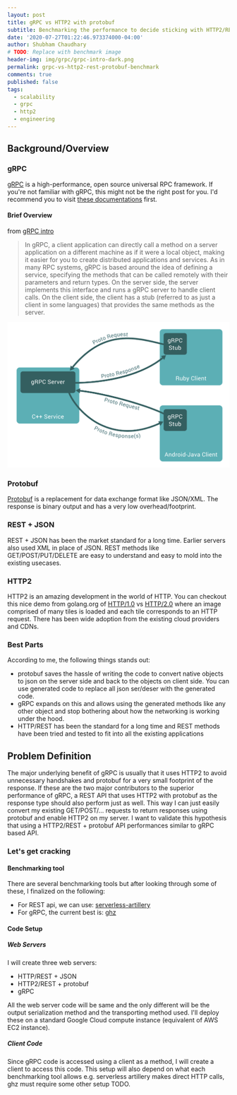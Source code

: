```yaml
---
layout: post
title: gRPC vs HTTP2 with protobuf
subtitle: Benchmarking the performance to decide sticking with HTTP2/REST APIs or moving to gRPC world
date: '2020-07-27T01:22:46.973374000-04:00'
author: Shubham Chaudhary
# TODO: Replace with benchmark image
header-img: img/grpc/grpc-intro-dark.png
permalink: grpc-vs-http2-rest-protobuf-benchmark
comments: true
published: false
tags:
  - scalability
  - grpc
  - http2
  - engineering
---
```


## Background/Overview
### gRPC
[gRPC][grpc-home] is a high-performance, open source universal RPC framework.
If you're not familiar with gRPC, this might not be the right post for you.
I'd recommend you to visit [these documentations][grpc-docs] first.

#### Brief Overview
from [gRPC intro][grpc-intro]

> In gRPC, a client application can directly call a method on a server application on a different machine as if it were a local object, making it easier for you to create distributed applications and services. As in many RPC systems, gRPC is based around the idea of defining a service, specifying the methods that can be called remotely with their parameters and return types. On the server side, the server implements this interface and runs a gRPC server to handle client calls. On the client side, the client has a stub (referred to as just a client in some languages) that provides the same methods as the server.

![grpc intro][grpc-intro-img]

### Protobuf
[Protobuf][protobuf-home] is a replacement for data exchange format like JSON/XML.
The response is binary output and has a very low overhead/footprint.

### REST + JSON
REST + JSON has been the market standard for a long time. Earlier servers also used XML in place of JSON.
REST methods like GET/POST/PUT/DELETE are easy to understand and easy to mold into the existing usecases.

### HTTP2
HTTP2 is an amazing development in the world of HTTP.
You can checkout this nice demo from golang.org of [HTTP/1.0][http-1-demo] vs [HTTP/2.0][http-2-demo] where an image comprised of many tiles is loaded and each tile corresponds to an HTTP request.
There has been wide adoption from the existing cloud providers and CDNs.

### Best Parts
According to me, the following things stands out:
* protobuf saves the hassle of writing the code to convert native objects to json on the server side and back to the objects on client side. You can use generated code to replace all json ser/deser with the generated code.
* gRPC expands on this and allows using the generated methods like any other object and stop bothering about how the networking is working under the hood.
* HTTP/REST has been the standard for a long time and REST methods have been tried and tested to fit into all the existing applications

## Problem Definition
The major underlying benefit of gRPC is usually that it uses HTTP2 to avoid unnecessary handshakes and protobuf for a very small footprint of the response.
If these are the two major contributors to the superior performance of gRPC, a REST API that uses HTTP2 with protobuf as the response type should also perform just as well.
This way I can just easily convert my existing GET/POST/... requests to return responses using protobuf and enable HTTP2 on my server.
I want to validate this hypothesis that using a HTTP2/REST + protobuf API performances similar to gRPC based API.

### Let's get cracking

#### Benchmarking tool
There are several benchmarking tools but after looking through some of these, I finalized on the following:

* For REST api, we can use: [serverless-artillery][serverless-artillery]
* For gRPC, the current best is: [ghz][ghz]

#### Code Setup

##### Web Servers
I will create three web servers:
* HTTP/REST + JSON
* HTTP2/REST + protobuf
* gRPC

All the web server code will be same and the only different will be the output serialization method and the transporting method used.
I'll deploy these on a standard Google Cloud compute instance (equivalent of AWS EC2 instance).

##### Client Code
Since gRPC code is accessed using a client as a method, I will create a client to access this code.
This setup will also depend on what each benchmarking tool allows e.g. serverless artillery makes direct HTTP calls, ghz must require some other setup TODO.



[grpc-home]: https://grpc.io/
[grpc-docs]: https://grpc.io/docs/
[grpc-intro]: https://grpc.io/docs/what-is-grpc/introduction/
[grpc-intro-img]: img/grpc/grpc-intro.png
[protobuf-home]: https://developers.google.com/protocol-buffers/docs/overview
[serverless-artillery]: https://artillery.io/docs/basic-concepts/
[ghz]: https://ghz.sh/
[http-1-demo]: https://http1.golang.org/gophertiles?latency=200
[http-2-demo]: https://http2.golang.org/gophertiles?latency=200
